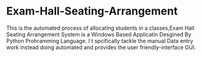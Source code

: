 # Exam-Hall-Seating-Arrangement
This is the automated process of allocating students in a classes,Exam Hall Seating Arrangement System is a Windows Based Applicatin Desgined By Python Prohramming Language. I t spcifically tackle the manual Data entry work instead doing automated and provides the user friendly-interface GUI.
